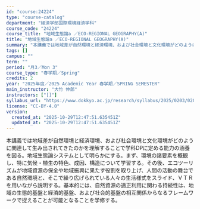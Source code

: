 ```yaml
---
id: "course:24224"
type: "course-catalog"
department: "経済学部国際環境経済学科"
course_code: "24224"
course_title: "地域生態論a ／ECO-REGIONAL GEOGRAPHY(A)"
title: "地域生態論a ／ECO-REGIONAL GEOGRAPHY(A)"
summary: "本講義では地域差が自然環境と経済環境、および社会環境と文化環境がどのように関連して生み出されてきたのかを理解することで学科DPに定める能力の涵養を図る。地域生態論システムとして明らかにする。まず、環境の諸要素を概観し、特に気候・植生の特色、…"
tags: []
campus: ""
term: ""
period: "月3／Mon 3"
course_type: "春学期／Spring"
credits: 2
year: "2025年度／2025 Academic Year 春学期／SPRING SEMESTER"
main_instructor: "大竹 伸郎"
instructors: ["[]"]
syllabus_url: "https://www.dokkyo.ac.jp/research/syllabus/2025/0203/0203_24224_ja_JP.html"
license: "CC-BY-4.0"
version:
  created_at: "2025-10-29T12:47:51.635451Z"
  updated_at: "2025-10-29T12:47:51.635451Z"
---
```

本講義では地域差が自然環境と経済環境、および社会環境と文化環境がどのように関連して生み出されてきたのかを理解することで学科DPに定める能力の涵養を図る。地域生態論システムとして明らかにする。まず、環境の諸要素を概観し、特に気候・植生の特色、成因、構造について学習する。その後、エコツーリズムが地域資源の保全や地域振興に果たす役割を取り上げ、人間の活動の舞台である自然環境と、そこで繰り広げられている人々の生活様式をスライド、ＶＴＲを用いながら説明する。基本的には、自然資源の適正利用に関わる持続性は、地域の生態的基盤と経済的基盤、および社会的基盤の相互関係からなるフレームワークで捉えることが可能となることを学修する。
